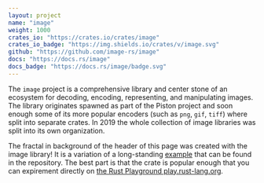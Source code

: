 ```yaml
---
layout: project
name: "image"
weight: 1000
crates_io: "https://crates.io/crates/image"
crates_io_badge: "https://img.shields.io/crates/v/image.svg"
github: "https://github.com/image-rs/image"
docs: "https://docs.rs/image"
docs_badge: "https://docs.rs/image/badge.svg"
---
```


The `image` project is a comprehensive library and center stone of an ecosystem
for decoding, encoding, representing, and manipulating images. The library
originates spawned as part of the Piston project and soon enough some of its
more popular encoders (such as `png`, `gif`, `tiff`) where split into separate
crates. In 2019 the whole collection of image libraries was split into its own
organization.

The fractal in background of the header of this page was created with the image
library! It is a variation of a long-standing
[example](https://github.com/image-rs/image/blob/master/examples/fractal.rs)
that can be found in the repository. The best part is that the crate is popular
enough that you can expirement directly on [the Rust Playground
play.rust-lang.org](https://play.rust-lang.org/?version=stable&mode=debug&edition=2018&gist=2e8024c1a0fdcb9aebfab712e6f0a32d).
